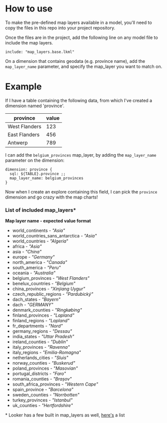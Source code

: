 # How to use

To make the pre-defined map layers available in a model, you'll need to copy the files in this repo into your project repository.

Once the files are in the project, add the following line on any model file to include the map layers.
```
include: "map_layers.base.lkml"
```

On a dimension that contains geodata (e.g. province name), add the `map_layer_name` parameter, and specify the map_layer you want to match on.

# Example

If I have a table containing the following data, from which I've created a dimension named 'province'.

| province      | value |
|---------------|-------|
| West Flanders | 123   |
| East Flanders | 456   |
| Antwerp       | 789   |

I can add the `belgium_provinces` map_layer, by adding the `map_layer_name` parameter on the dimension:

```
dimension: province {
  sql: ${TABLE}.province ;;
  map_layer_name: belgium_provinces
}
```

Now when I create an explore containing this field, I can pick the `province` dimension and go crazy with the map charts!

### List of included map_layers*

__Map layer name - expected value format__

* world_continents _- "Asia"_
* world_countries_sans_antarctica _- "Asia"_
* world_countries _- "Algeria_"
* africa _- "Asia"_
* asia _- "China"_
* europe _- "Germany"_
* north_america _- "Canada"_
* south_america _- "Peru"_
* oceania _- "Australia"_
* belgium_provinces _- "West Flanders"_
* benelux_countries _- "Belgium"_
* china_provinces _- "Xinjiang Uygur"_
* czech_republic_regions _- "Pardubický"_
* dach_states _- "Bayern"_
* dach _- "GERMANY"_
* denmark_counties _- "Ringkøbing"_
* finland_provinces _- "Lapland"_
* finland_regions _- "Lapland"_
* fr_departments _- "Nord"_
* germany_regions _- "Dessau"_
* india_states _- "Uttar Pradesh"_
* ireland_counties _- "Dublin"_
* italy_provinces _- "Ravenna"_
* italy_regions _- "Emilia-Romagna"_
* netherlands_cities _- "Sluis"_
* norway_counties _- "Buskerud"_
* poland_provinces _- "Masovian"_
* portugal_districts _- "Faro"_
* romania_counties _- "Brașov"_
* south_africa_provinces _- "Western Cape"_
* spain_province _- "Barcelona"_
* sweden_counties _- "Norrbotten"_
* turkey_provinces _- "Istanbul"_
* uk_counties _- "Hertfordshire"_

\* Looker has a few built in map_layers as well, [here's](https://docs.looker.com/reference/field-params/map_layer_name#built-in_map_layers) a list
